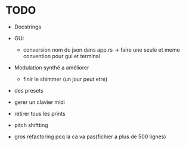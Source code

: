 # TODO

- Docstrings

- GUI
  - conversion nom du json dans app.rs -> faire une seule et meme convention pour gui et terminal

- Modulation synthé a améliorer
  - finir le shimmer (un jour peut etre)

- des presets

- gerer un clavier midi

- retirer tous les prints

- pitch shiftting

- gros refactoring pcq la ca va pas(fichier a plus de 500 lignes)
